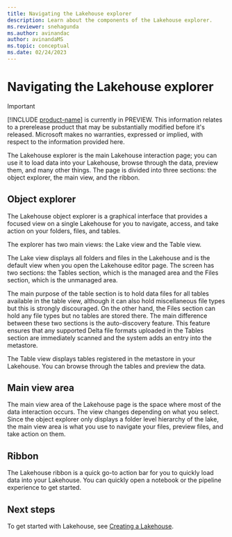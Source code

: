```yaml
---
title: Navigating the Lakehouse explorer
description: Learn about the components of the Lakehouse explorer.
ms.reviewer: snehagunda
ms.author: avinandac
author: avinandaMS
ms.topic: conceptual
ms.date: 02/24/2023
---
```


# Navigating the Lakehouse explorer

> [!IMPORTANT]
> [!INCLUDE [product-name](../includes/product-name.md)] is currently in PREVIEW. This information relates to a prerelease product that may be substantially modified before it's released. Microsoft makes no warranties, expressed or implied, with respect to the information provided here.

The Lakehouse explorer is the main Lakehouse interaction page; you can use it to load data into your Lakehouse, browse through the data, preview them, and many other things. The page is divided into three sections: the object explorer, the main view, and the ribbon.

## Object explorer

The Lakehouse object explorer is a graphical interface that provides a focused view on a single Lakehouse for you to navigate, access, and take action on your folders, files, and tables.

The explorer has two main views: the Lake view and the Table view.

The Lake view displays all folders and files in the Lakehouse and is the default view when you open the Lakehouse editor page. The screen has two sections: the Tables section, which is the managed area and the Files section, which is the unmanaged area.

The main purpose of the table section is to hold data files for all tables available in the table view, although it can also hold miscellaneous file types but this is strongly discouraged. On the other hand, the Files section can hold any file types but no tables are stored there. The main difference between these two sections is the auto-discovery feature. This feature ensures that any supported Delta file formats uploaded in the Tables section are immediately scanned and the system adds an entry into the metastore.

The Table view displays tables registered in the metastore in your Lakehouse. You can browse through the tables and preview the data.

## Main view area

The main view area of the Lakehouse page is the space where most of the data interaction occurs. The view changes depending on what you select. Since the object explorer only displays a folder level hierarchy of the lake, the main view area is what you use to navigate your files, preview files, and take action on them.

## Ribbon

The Lakehouse ribbon is a quick go-to action bar for you to quickly load data into your Lakehouse. You can quickly open a notebook or the pipeline experience to get started.

## Next steps

To get started with Lakehouse, see [Creating a Lakehouse](create-lakehouse.md).
